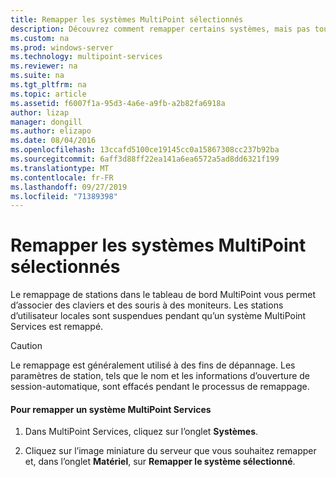 ```yaml
---
title: Remapper les systèmes MultiPoint sélectionnés
description: Découvrez comment remapper certains systèmes, mais pas tous, dans MultiPoint services
ms.custom: na
ms.prod: windows-server
ms.technology: multipoint-services
ms.reviewer: na
ms.suite: na
ms.tgt_pltfrm: na
ms.topic: article
ms.assetid: f6007f1a-95d3-4a6e-a9fb-a2b82fa6918a
author: lizap
manager: dongill
ms.author: elizapo
ms.date: 08/04/2016
ms.openlocfilehash: 13ccafd5100ce19145cc0a15867308cc237b92ba
ms.sourcegitcommit: 6aff3d88ff22ea141a6ea6572a5ad8dd6321f199
ms.translationtype: MT
ms.contentlocale: fr-FR
ms.lasthandoff: 09/27/2019
ms.locfileid: "71389398"
---
```

# <a name="remap-selected-multipoint-systems"></a>Remapper les systèmes MultiPoint sélectionnés
Le remappage de stations dans le tableau de bord MultiPoint vous permet d’associer des claviers et des souris à des moniteurs. Les stations d’utilisateur locales sont suspendues pendant qu’un système MultiPoint Services est remappé.  
  
> [!CAUTION]  
> Le remappage est généralement utilisé à des fins de dépannage. Les paramètres de station, tels que le nom et les informations d’ouverture de session\-automatique, sont effacés pendant le processus de remappage.  
  
#### <a name="to-remap-a-multipoint-services-system"></a>Pour remapper un système MultiPoint Services  
  
1.  Dans MultiPoint Services, cliquez sur l’onglet **Systèmes**.  
  
2.  Cliquez sur l’image miniature du serveur que vous souhaitez remapper et, dans l’onglet **Matériel**, sur **Remapper le système sélectionné**. 
